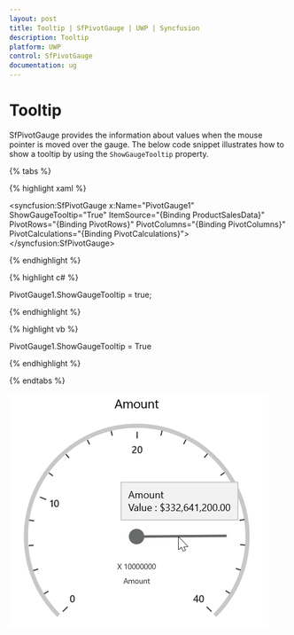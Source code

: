 ```yaml
---
layout: post
title: Tooltip | SfPivotGauge | UWP | Syncfusion
description: Tooltip
platform: UWP
control: SfPivotGauge
documentation: ug
---
```


# Tooltip

SfPivotGauge provides the information about values when the mouse pointer is moved over the gauge. The below code snippet illustrates how to show a tooltip by using the `ShowGaugeTooltip` property.

{% tabs %}

{% highlight xaml %}

<syncfusion:SfPivotGauge x:Name="PivotGauge1" ShowGaugeTooltip="True"
                         ItemSource="{Binding ProductSalesData}" PivotRows="{Binding PivotRows}"
                         PivotColumns="{Binding PivotColumns}" PivotCalculations="{Binding PivotCalculations}">
</syncfusion:SfPivotGauge>

{% endhighlight %}

{% highlight c# %}

PivotGauge1.ShowGaugeTooltip = true;

{% endhighlight %}

{% highlight vb %}

PivotGauge1.ShowGaugeTooltip = True

{% endhighlight %}

{% endtabs %}

![](Tooltip_images/Tooltip.png)